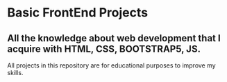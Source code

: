 # Basic FrontEnd Projects
## All the knowledge about web development that I acquire with HTML, CSS, BOOTSTRAP5, JS.
All projects in this repository are for educational purposes to improve my skills.
